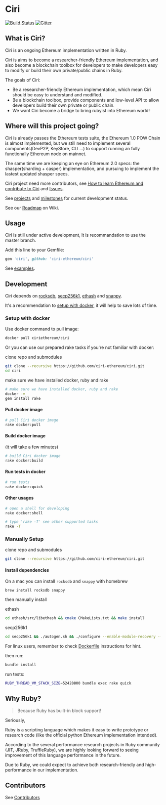 Ciri
===============
[![Build Status](https://travis-ci.org/ciri-ethereum/ciri.svg?branch=master)](https://travis-ci.org/ciri-ethereum/ciri)
[![Gitter](https://badges.gitter.im/join.svg)](https://gitter.im/ciri-ethereum/Lobby)

What is Ciri?
---------------

Ciri is an ongoing Ethereum implementation written in Ruby. 

Ciri is aims to become a researcher-friendly Ethereum implementation, and also become a blockchain toolbox for developers to make developers easy to modify or build their own private/public chains in Ruby.

The goals of Ciri:
* Be a researcher-friendly Ethereum implementation, which mean Ciri should be easy to understand and modified.
* Be a blockchain toolbox, provide components and low-level API to allow developers build their own private or public chain.
* We want Ciri become a bridge to bring rubyist into Ethereum world!

Where will this project going?
---------------

Ciri is already passes the Ethereum tests suite, the Ethereum 1.0 POW Chain is almost implemented, but we still need to implement several components(DevP2P, KeyStore, CLI ...) to support running an fully functionally Ethereum node on mainnet.

The same time we are keeping an eye on Ethereum 2.0 specs: the shasper(sharding + casper) implementation, and pursuing to implement the lastest updated shasper specs.

Ciri project need more contributors, see [How to learn Ethereum and contribute to Ciri](https://github.com/ciri-ethereum/ciri/wiki#how-to-learn-ethereum-and-contribute-to-ciri) and [Issues](https://github.com/ciri-ethereum/ciri/issues).

See [projects](https://github.com/ciri-ethereum/ciri/projects) and [milestones](https://github.com/ciri-ethereum/ciri/milestones) for current development status.

See our [Roadmap](https://github.com/ciri-ethereum/ciri/wiki) on Wiki.

Usage
---------------

Ciri is still under active development, It is recommandation to use the master branch.

Add this line to your Gemfile:

``` ruby
gem 'ciri', github: 'ciri-ethereum/ciri'
```

See [examples](https://github.com/ciri-ethereum/ciri).

Development
---------------

Ciri depends on [rocksdb](https://github.com/facebook/rocksdb), [secp256k1](https://github.com/bitcoin-core/secp256k1), [ethash](https://github.com/ethereum/ethash) and [snappy](https://github.com/google/snappy).

It's a recommendation to [setup with docker](#setup-with-docker), it will help to save lots of time.

### Setup with docker

Use docker command to pull image:

``` bash
docker pull ciriethereum/ciri
```

Or you can use our prepared rake tasks if you're not familiar with docker:

clone repo and submodules

``` bash
git clone --recursive https://github.com/ciri-ethereum/ciri.git
cd ciri
```

make sure we have installed docker, ruby and rake
``` bash
# make sure we have installed docker, ruby and rake
docker -v
gem install rake
```

#### Pull docker image

``` bash
# pull Ciri docker image
rake docker:pull
```

#### Build docker image
(it will take a few minutes)
``` bash
# build Ciri docker image
rake docker:build
```

#### Run tests in docker
``` bash
# run tests
rake docker:quick
```

#### Other usages
``` bash
# open a shell for developing
rake docker:shell

# type 'rake -T' see other supported tasks 
rake -T
``` 

### Manually Setup

clone repo and submodules

``` bash
git clone --recursive https://github.com/ciri-ethereum/ciri.git
```

#### Install dependencies

On a mac you can install `rocksdb` and `snappy` with homebrew

``` bash
brew install rocksdb snappy
```

then manually install

ethash
``` bash
cd ethash/src/libethash && cmake CMakeLists.txt && make install
```

secp256k1
``` bash
cd secp256k1 && ./autogen.sh && ./configure --enable-module-recovery --enable-experimental --enable-module-ecdh && make && make install
```

For linux users, remember to check [Dockerfile](/docker) instructions for hint.

then run: 
``` bash
bundle install
```

run tests:
``` bash
RUBY_THREAD_VM_STACK_SIZE=52428800 bundle exec rake quick
```

Why Ruby?
---------------

> Because Ruby has built-in block support!

Seriously, 

Ruby is a scripting language which makes it easy to write prototype or research code (like the official python Ethereum implementation intended).

According to the several performance research projects in Ruby community (JIT, JRuby, TruffleRuby), we are highly looking forward to seeing improvement of this language performance in the future. 

Due to Ruby, we could expect to achieve both research-friendly and high-performance in our implementation.


Contributors
---------------

See [Contributors](https://github.com/ciri-ethereum/ciri/graphs/contributors)
